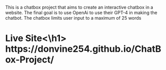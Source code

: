This is a chatbox project that aims to create an interactive chatbox in a website.
The final goal is to use OpenAi to use their GPT-4 in making the chatbot.
The chatbox limits user input to a maximum of 25 words
<h1>Live Site<\h1>
https://donvine254.github.io/ChatBox-Project/
